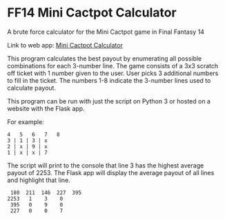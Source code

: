 # FF14 Mini Cactpot Calculator
A brute force calculator for the Mini Cactpot game in Final Fantasy 14

Link to web app: [Mini Cactpot Calculator](https://kingle.pythonanywhere.com/)

This program calculates the best payout by enumerating all possible combinations for each 3-number line. The game consists of a 3x3 scratch off ticket with 1 number given to the user. User picks 3 additional numbers to fill in the ticket. The numbers 1-8 indicate the 3-number lines used to calculate payout.

This program can be run with just the script on Python 3 or hosted on a website with the Flask app.

For example:

    4   5   6   7   8  
    3 | 1 | 3 | x  
    2 | x | 9 | x  
    1 | x | x | 7
    
The script will print to the console that line 3 has the highest average payout of 2253. The Flask app will display the average payout of all lines and highlight that line.

     180  211  146  227  395
    2253   1    3    0
     395   0    9    0
     227   0    0    7
